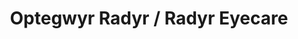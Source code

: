 ---
title: "Optegwyr Radyr / Radyr Eyecare"
url: /cardiff/optegwyr-radyr-radyr-eyecare/
shop: Optiker
---